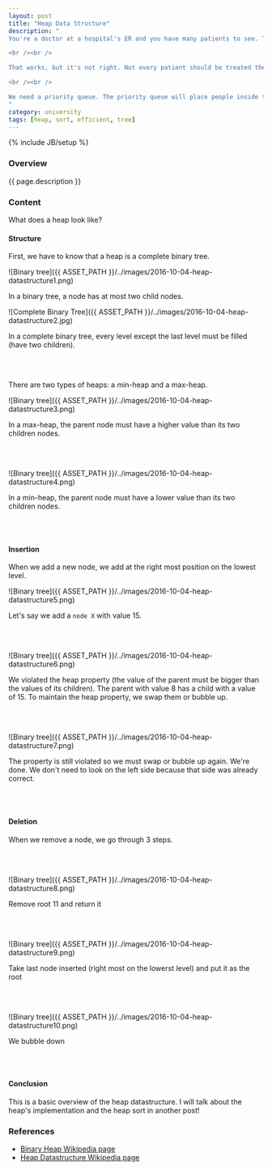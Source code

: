 ```yaml
---
layout: post
title: "Heap Data Structure"
description: "
You're a doctor at a hospital's ER and you have many patients to see. There are too many patients to see, so you decide to make a queue program. The patients put in their names in the program and they get added to the end of the queue.

<br /><br />

That works, but it's not right. Not every patient should be treated the same. In the event that one patient has a stomach ache while another has a gunshot wound, this system would give them priority on a first come first serve basis.

<br /><br />

We need a priority queue. The priority queue will place people inside the queue based on their priority. A patient with a gunshot wound has more priority than someone who has a stomach ache. How do we make a priority queue? It's implemented as a heap data structure.
"
category: university
tags: [heap, sort, efficient, tree]
---
```

{% include JB/setup %}

<!-- Overview -->
<h3>Overview</h3>

{{ page.description }}

<!-- Content -->
<h3>Content</h3>

What does a heap look like?

<h4>Structure</h4>

First, we have to know that a heap is a complete binary tree.

![Binary tree]({{ ASSET_PATH }}/../images/2016-10-04-heap-datastructure1.png)

In a binary tree, a node has at most two child nodes.

![Complete Binary Tree]({{ ASSET_PATH }}/../images/2016-10-04-heap-datastructure2.jpg)

In a complete binary tree, every level except the last level must be filled (have two children).

<br/><br/>

There are two types of heaps: a min-heap and a max-heap. 

![Binary tree]({{ ASSET_PATH }}/../images/2016-10-04-heap-datastructure3.png)

In a max-heap, the parent node must have a higher value than its two children nodes. 

<br/><br/>

![Binary tree]({{ ASSET_PATH }}/../images/2016-10-04-heap-datastructure4.png)

In a min-heap, the parent node must have a lower value than its two children nodes.




<br/><br/>

<h4>Insertion</h4>

When we add a new node, we add at the right most position on the lowest level. 

![Binary tree]({{ ASSET_PATH }}/../images/2016-10-04-heap-datastructure5.png)

Let's say we add a `node X` with value 15.


<br/><br/>

![Binary tree]({{ ASSET_PATH }}/../images/2016-10-04-heap-datastructure6.png)

We violated the heap property (the value of the parent must be bigger than the values of its children). The parent with value 8 has a child with a value of 15. To maintain the heap property, we swap them or bubble up.


<br/><br/>

![Binary tree]({{ ASSET_PATH }}/../images/2016-10-04-heap-datastructure7.png)

The property is still violated so we must swap or bubble up again. We're done. We don't need to look on the left side because that side was already correct.



<br/><br/>

<h4>Deletion</h4>

When we remove a node, we go through 3 steps.

<br/><br/>

![Binary tree]({{ ASSET_PATH }}/../images/2016-10-04-heap-datastructure8.png)

Remove root 11 and return it


<br/><br/>

![Binary tree]({{ ASSET_PATH }}/../images/2016-10-04-heap-datastructure9.png)

Take last node inserted (right most on the lowerst level) and put it as the root


<br/><br/>

![Binary tree]({{ ASSET_PATH }}/../images/2016-10-04-heap-datastructure10.png)

We bubble down


<br/><br/>

<h4>Conclusion</h4>

This is a basic overview of the heap datastructure. I will talk about the heap's implementation and the heap sort in another post!

<!-- References -->
<h3>References</h3>

- [Binary Heap Wikipedia page](https://en.wikipedia.org/wiki/Binary_heap)
- [Heap Datastructure Wikipedia page](https://en.wikipedia.org/wiki/Heap_(data_structure))
